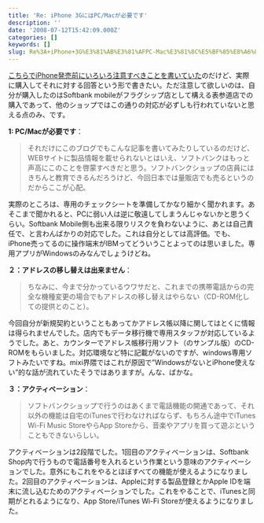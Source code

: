 ```yaml
---
title: 'Re: iPhone 3GにはPC/Macが必要です'
description: ''
date: '2008-07-12T15:42:09.000Z'
categories: []
keywords: []
slug: Re%3A+iPhone+3G%E3%81%AB%E3%81%AFPC-Mac%E3%81%8C%E5%BF%85%E8%A6%81%E3%81%A7%E3%81%99
---
```

[こちらでiPhone発売前にいろいろ注意すべきことを書いていた](http://blog.qli.jp/2008/07/iphone-3gpcmac-.html)のだけど、実際に購入してそれに対する回答という形で書きたい。ただ注意して欲しいのは、自分が購入したのはSoftbank mobileがフラグシップ店として構える表参道店での購入であって、他のショップではこの通りの対応が必ずしも行われていないと思える点のみ、です。

**1: PC/Macが必要です**：

> それだけにこのブログでもこんな記事を書いてみたりしているのだけど、WEBサイトに製品情報を載せられないとはいえ、ソフトバンクはもっと声高にこのことを啓蒙すべきだと思う。ソフトバンクショップの店員にはきちんと教育できるんだろうけど、今回日本では量販店でも売るというのだからここが心配。

実際のところは、専用のチェックシートを準備してかなり細かく聞かれます。あそこまで聞かれると、PCに弱い人は逆に敬遠してしまうんじゃないかと思うくらい。Softbank Mobile側も出来る限りリスクを負わないように、あとは自己責任で、と言わんばかりの対応でした。これは自分としては高評価。でも、iPhone売ってるのに操作端末がIBMってどういうことよってのは思いました。専用アプリがWindowsのみなんでしょうけどね。

**２：アドレスの移し替えは出来ません**：

> ちなみに、今まで分かっているウワサだと、これまでの携帯電話からの完全な機種変更の場合でもアドレスの移し替えはやらない（CD-ROM化しての提供とのこと）。

今回自分が新規契約ということもあってかアドレス帳以降に関してはとくに情報は得られませんでした。店内でもデータ移行機で専用スタッフが対応しているようでした。あと、カウンターでアドレス帳移行用ソフト（のサンプル版）のCD-ROMをもらいました。対応環境など特に記載がないのですが、windows専用ソフトみたいですね。mixi界隈ではこれが原因で”WindowsがないとiPhone使えない”的な話が流れていたそうではありますが。んな、ばかな。

**３：アクティベーション**：

> ソフトバンクショップで行うのはあくまで電話機能の開通であって、それ以外の機能は自宅のiTunesで行わなければならず、もちろん途中でiTunes Wi-Fi Music StoreやらApp Storeから、音楽やアプリを買って遊ぶということもできないらしい。

アクティベーションは2段階でした。1回目のアクティベーションは、Softbank Shop内で行うもので電話番号を入れるという作業という意味のアクティベーションでした。意外にもこれをやるとほぼすべての機能が使えるようになりました。2回目のアクティベーションは、Appleに対する製品登録とかApple IDを端末に流し込むためのアクティベーションでした。これをやることで、iTunesと同期がとれるようになり、App Store/iTunes Wi-Fi Storeが使えるようになりました。